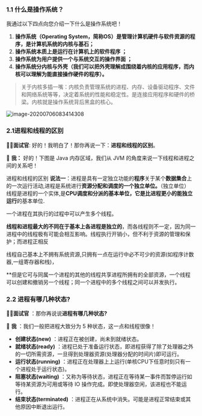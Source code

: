### 1.1 什么是操作系统？

我通过以下四点向您介绍一下什么是操作系统吧！

1. **操作系统（Operating System，简称OS）是管理计算机硬件与软件资源的程序，是计算机系统的内核与基石；**
2. **操作系统本质上是运行在计算机上的软件程序 ；**
3. **操作系统为用户提供一个与系统交互的操作界面 ；**
4. **操作系统分内核与外壳（我们可以把外壳理解成围绕着内核的应用程序，而内核可以理解为能直接操作硬件的程序）。**

> 关于内核多插一嘴：内核负责管理系统的进程、内存、设备驱动程序、文件和网络系统等等，决定着系统的性能和稳定性。是连接应用程序和硬件的桥梁。内核就是操作系统背后黑盒的核心。

![image-20200706083414308](C:\Users\wangdamei\AppData\Roaming\Typora\typora-user-images\image-20200706083414308.png)

### 2.1进程和线程的区别

👨‍💻**面试官**: 好的！我明白了！那你再说一下：**进程和线程的区别**。

🙋 **我：** 好的！下图是 Java 内存区域，我们从 JVM 的角度来说一下线程和进程之间的关系吧！

进程和线程的区别 
**说法一**：进程是具有一定独立功能的**程序**关于某个**数据集合**上的一次运行活动,进程是系统进行**资源分配和调度的一个独立单位。**（独立单位）
线程是进程的一个实体,是**CPU调度和分派的基本单位，**它是比进程更小的**能独立运行**的基本单位.

一个进程在其执行的过程中可以产生多个线程。

**线程和进程最大的不同在于基本上各进程是独立的**，而各线程则不一定，因为同一进程中的线程极有可能会相互影响。线程执行开销小，但不利于资源的管理和保护；而进程正相反



线程自己基本上不拥有系统资源,只拥有一点在运行中必不可少的资源(如程序计数器,一组寄存器和栈)，

**但是它可与同属一个进程的其他的线程共享进程所拥有的全部资源，一个线程可以创建和撤销另一个线程；同一个进程中的多个线程之间可以并发执行。

### 2.2 进程有哪几种状态?

👨‍💻**面试官** ：那你再说说**进程有哪几种状态?**

🙋 **我** ：我们一般把进程大致分为 5 种状态，这一点和线程很像！

- **创建状态(new)** ：进程正在被创建，尚未到就绪状态。
- **就绪状态(ready)** ：进程已处于准备运行状态，即进程获得了除了处理器之外的一切所需资源，一旦得到处理器资源(处理器分配的时间片)即可运行。
- **运行状态(running)** ：进程正在处理器上上运行(单核CPU下任意时刻只有一个进程处于运行状态)。
- **阻塞状态(waiting)** ：又称为等待状态，进程正在等待某一事件而暂停运行如等待某资源为可用或等待 IO 操作完成。即使处理器空闲，该进程也不能运行。
- **结束状态(terminated)** ：进程正在从系统中消失。可能是进程正常结束或其他原因中断退出运行。